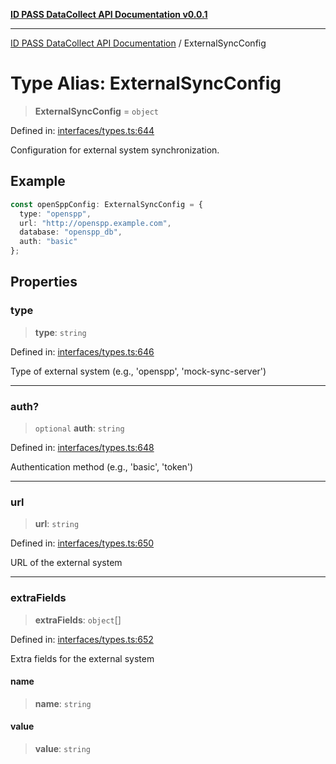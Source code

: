 [**ID PASS DataCollect API Documentation v0.0.1**](../README.md)

***

[ID PASS DataCollect API Documentation](../globals.md) / ExternalSyncConfig

# Type Alias: ExternalSyncConfig

> **ExternalSyncConfig** = `object`

Defined in: [interfaces/types.ts:644](https://github.com/idpass/idpass-data-collect/blob/main/packages/datacollect/src/interfaces/types.ts#L644)

Configuration for external system synchronization.

## Example

```typescript
const openSppConfig: ExternalSyncConfig = {
  type: "openspp",
  url: "http://openspp.example.com",
  database: "openspp_db",
  auth: "basic"
};
```

## Properties

### type

> **type**: `string`

Defined in: [interfaces/types.ts:646](https://github.com/idpass/idpass-data-collect/blob/main/packages/datacollect/src/interfaces/types.ts#L646)

Type of external system (e.g., 'openspp', 'mock-sync-server')

***

### auth?

> `optional` **auth**: `string`

Defined in: [interfaces/types.ts:648](https://github.com/idpass/idpass-data-collect/blob/main/packages/datacollect/src/interfaces/types.ts#L648)

Authentication method (e.g., 'basic', 'token')

***

### url

> **url**: `string`

Defined in: [interfaces/types.ts:650](https://github.com/idpass/idpass-data-collect/blob/main/packages/datacollect/src/interfaces/types.ts#L650)

URL of the external system

***

### extraFields

> **extraFields**: `object`[]

Defined in: [interfaces/types.ts:652](https://github.com/idpass/idpass-data-collect/blob/main/packages/datacollect/src/interfaces/types.ts#L652)

Extra fields for the external system

#### name

> **name**: `string`

#### value

> **value**: `string`
